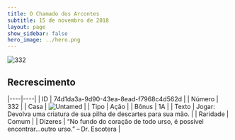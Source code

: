 ```yaml
---
title: O Chamado dos Arcontes
subtitle: 15 de novembro de 2018
layout: page
show_sidebar: false
hero_image: ../hero.png
---
```


![332](https://cdn.keyforgegame.com/media/card_front/pt/341_332_R2GQWP4RXCM4_pt.png)

## Recrescimento

|----|----|
| ID | 74d1da3a-9d90-43ea-8ead-f7968c4d562d |
| Número | 332 |
| Casa | ![Untamed](https://archonarcana.com/images/thumb/b/bd/Untamed.png/22px-Untamed.png "Indomados") |
| Tipo | Ação |
| Bônus | 1A |
| Texto | Jogar: Devolva uma criatura de sua pilha de descartes para sua mão. |
| Raridade | Comum |
| Dizeres | “No fundo do coração de todo urso, é possível encontrar...outro urso.” – Dr. Escotera |
